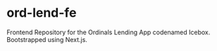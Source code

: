# ord-lend-fe
Frontend Repository for the Ordinals Lending App codenamed Icebox. Bootstrapped using Next.js.
